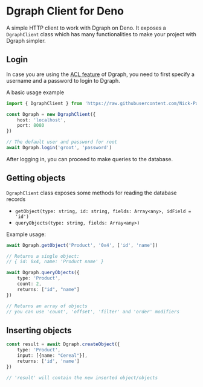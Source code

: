 # Dgraph Client for Deno

A simple HTTP client to work with Dgraph on Deno. It exposes a `DgraphClient` class which has many functionalities to make your project with Dgraph simpler.

## Login

In case you are using the [ACL feature](https://dgraph.io/docs/enterprise-features/access-control-lists/#enable-enterprise-acl-feature) of Dgraph, you need to first specify a username and a password to login to Dgraph.

A basic usage example

```ts
import { DgraphClient } from 'https://raw.githubusercontent.com/Nick-Pashkov/deno-dgraph-client/master/mod.ts'

const Dgraph = new DgraphClient({
    host: 'localhost',
    port: 8080
})

// The default user and password for root
await Dgraph.login('groot', 'password')
```
After logging in, you can proceed to make queries to the database.

## Getting objects
`DgraphClient` class exposes some methods for reading the database records

- `getObject(type: string, id: string, fields: Array<any>, idField = 'id')`
- `queryObjects(type: string, fields: Array<any>)`

Example usage:
```ts
await Dgraph.getObject('Product', '0x4', ['id', 'name'])

// Returns a single object:
// { id: 0x4, name: 'Product name' }
```

```ts
await Dgraph.queryObjects({
    type: 'Product',
    count: 2,
    returns: ["id", "name"]
})

// Returns an array of objects
// you can use 'count', 'offset', 'filter' and 'order' modifiers
```

## Inserting objects
```ts
const result = await Dgraph.createObject({
    type: 'Product',
    input: [{name: "Cereal"}],
    returns: ['id', 'name']
})

// 'result' will contain the new inserted object/objects
```
